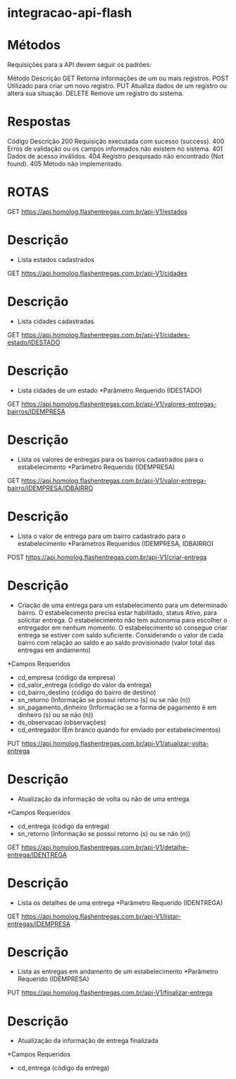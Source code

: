 # integracao-api-flash

# Métodos
Requisições para a API devem seguir os padrões:

Método	Descrição
GET	Retorna informações de um ou mais registros.
POST	Utilizado para criar um novo registro.
PUT	Atualiza dados de um registro ou altera sua situação.
DELETE	Remove um registro do sistema.

# Respostas
Código	Descrição
200	Requisição executada com sucesso (success).
400	Erros de validação ou os campos informados não existem no sistema.
401	Dados de acesso inválidos.
404	Registro pesquisado não encontrado (Not found).
405	Método não implementado.

# ROTAS

GET
https://api.homolog.flashentregas.com.br/api-V1/estados

# Descrição
- Lista estados cadastrados

GET
https://api.homolog.flashentregas.com.br/api-V1/cidades

# Descrição
- Lista cidades cadastradas

GET
https://api.homolog.flashentregas.com.br/api-V1/cidades-estado/IDESTADO

# Descrição
- Lista cidades de um estado
*Parâmetro Requerido (IDESTADO)

GET
https://api.homolog.flashentregas.com.br/api-V1/valores-entregas-bairros/IDEMPRESA

# Descrição
- Lista os valores de entregas para os bairros cadastrados para o estabelecimento
*Parâmetro Requerido (IDEMPRESA)

GET
https://api.homolog.flashentregas.com.br/api-V1/valor-entrega-bairro/IDEMPRESA/IDBAIRRO

# Descrição
- Lista o valor de entrega para um bairro cadastrado para o estabelecimento
*Parâmetros Requeridos (IDEMPRESA, IDBAIRRO)

POST
https://api.homolog.flashentregas.com.br/api-V1/criar-entrega

# Descrição
- Criação de uma entrega para um estabelecimento para um determinado bairro. O estabelecimento precisa estar habilitado, status Ativo, para solicitar entrega. O estabelecimento não tem autonomia para escolher o entregador em nenhum momento. O estabelecimento só consegue criar entrega se estiver com saldo suficiente. Considerando o valor de cada bairro com relação ao saldo e ao saldo provisionado (valor total das entregas em andamento)

*Campos Requeridos
- cd_empresa (código da empresa)
- cd_valor_entrega (código do valor da entrega)
- cd_bairro_destino (código do bairro de destino)
- sn_retorno (Informação se possui retorno (s) ou se não (n))
- sn_pagamento_dinheiro (Informação se a forma de pagamento é em dinheiro (s) ou se não (n))
- ds_observacao (observações)
- cd_entregador (Em branco quando for enviado por estabelecimentos)

PUT
https://api.homolog.flashentregas.com.br/api-V1/atualizar-volta-entrega

# Descrição
- Atualização da informação de volta ou não de uma entrega

*Campos Requeridos
- cd_entrega (código da entrega)
- sn_retorno (Informação se possui retorno (s) ou se não (n))

GET
https://api.homolog.flashentregas.com.br/api-V1/detalhe-entrega/IDENTREGA

# Descrição
- Lista os detalhes de uma entrega
*Parâmetro Requerido (IDENTREGA)

GET
https://api.homolog.flashentregas.com.br/api-V1/listar-entregas/IDEMPRESA

# Descrição
- Lista as entregas em andamento de um estabelecimento
*Parâmetro Requerido (IDEMPRESA)

PUT
https://api.homolog.flashentregas.com.br/api-V1/finalizar-entrega

# Descrição
- Atualização da informação de entrega finalizada

*Campos Requeridos
- cd_entrega (código da entrega)
